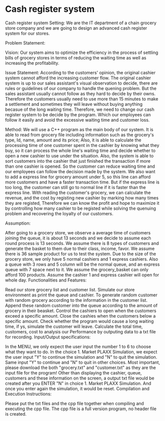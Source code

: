 # Cash register system

Cash register system
Setting: We are the IT department of a chain grocery store company and we are going to design an advanced cash register system for our stores.

Problem Statement:

Vision: Our system aims to optimize the efficiency in the process of settling bills of grocery stores in terms of reducing the waiting time as well as increasing the profitability.

Issue Statement: According to the customers' opinion, the original cashier system cannot afford the increasing customer flow. The original cashier system is up to our sales assistant's visual observation to decide, there are rules or guidelines of our company to handle the quening problem. But the sales assistant usually cannot follow as they hard to decide by their owns. Therefore the customers usually need to use more than 15 minutes to make a settlement and sometimes they will leave without buying anything becasue of the long waiting time. Therefore, we need to change our cash register system to be decide by the program. Which our employees can follow it easily and avoid the excessive waiting time and customer loss.

Method: We will use a C++ program as the main body of our system. It is able to read from grocery file including information such as the grocery's type, Id, name, amount and its price; Also, it is able to calculate the processing time of one customer spent in the cashier by knowing what they buy, so it can process the whole line's waiting time and decide whether to open a new cashier to use under the situation. Also, the system is able to sort customers into the cashier that just finished the transaction if more than one cashier is opened. So the customer can reduce waiting time and our employees can follow the decision made by the system. We also want to add a express line for grocery amount under 5, so this line can afford more customers and have a faster transaction time. But if the express line is too long, the customer can still go to normal line if it is faster than the express line. With reading the customer's grocery, we can calculate the revenue, and the cost by registing new cashier by marking how many times they are registed, Therefore we can know the profit and hope to maximize it by controlling how many cashier to be registed while solving the quenuing problem and recovering the loyalty of our customers.

Assumption:

After going to a grocery store, we observe a average time of customers joining the queue, it is about 13 seconds and we decide to assume each round process is 13 seconds.
We assume there is 8 types of customers and generate the basket to them due to their class, income, favor.
We assume there is 36 sample product for us to test the system.
Due to the size of the grocery store, we only have 5 normal cashiers and 1 express cashiers.
Also a queue with 3 rows and 5 column will be the normal queue, and an express queue with 7 space next to it.
We assume the grocery_basket can only afford 100 products.
Assume the cashier 1 and express cashier will open for whole day.
Functionalities and Features:

Read our store grocery list and customer list.
Simulate our store environment as print the queue and cashier.
To generate random customer with random grocery according to the information in the customer list.
Append these random customer into the queue according to the amount of grocery in their beasket.
Control the cashiers to open when the customers exceed a specific amount.
Close the cashies when the customers below a specific amount.
Check whether the program would cause a long waiting time, if ys, simulate the customer will leave.
Calculate the total time, customers, cost to analysis our Performance by outputing data to a txt file for recording.
Input/Output specifications:

In the MENU, we only expect the user input the number 1 to 6 to choose what they want to do.
In the choice 1. Market PLAXX Simulation, we expect the user input "Y" to continue the simulation and "N" to quit the simulation.
Same input "Y" to continue and "N" to quit in other choices.
Most important, please download the both "grocery.txt" and "customer.txt" as they are the input file for the program!
Other than displaying the cashier, queue, customers and these information on the screen, a output txt file would be created after you ENTER "N" in choice 1. Market PLAXX Simulation. And once you enter again the simulation, it would be reset.
Compilation and Execution Instructions:

Please put the txt files and the cpp file together when compiling and executing the cpp file.
The cpp file is a full version program, no header file is created.
